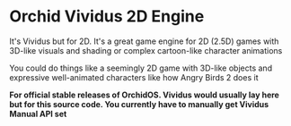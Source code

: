 # Orchid Vividus 2D Engine

It's Vividus but for 2D. It's a great game engine for 2D (2.5D) games with 3D-like visuals and shading or complex cartoon-like character animations

You could do things like a seemingly 2D game with 3D-like objects and expressive well-animated characters like how Angry Birds 2 does it

**For official stable releases of OrchidOS. Vividus would usually lay here but for this source code. You currently have to manually get Vividus Manual API set**
